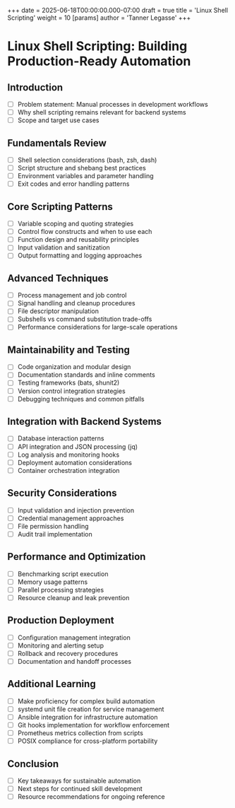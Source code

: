 +++
date = 2025-06-18T00:00:00.000-07:00
draft = true
title = 'Linux Shell Scripting'
weight = 10
[params]
  author = 'Tanner Legasse'
+++

# Linux Shell Scripting: Building Production-Ready Automation

## Introduction
- [ ] Problem statement: Manual processes in development workflows
- [ ] Why shell scripting remains relevant for backend systems
- [ ] Scope and target use cases

## Fundamentals Review
- [ ] Shell selection considerations (bash, zsh, dash)
- [ ] Script structure and shebang best practices
- [ ] Environment variables and parameter handling
- [ ] Exit codes and error handling patterns

## Core Scripting Patterns
- [ ] Variable scoping and quoting strategies
- [ ] Control flow constructs and when to use each
- [ ] Function design and reusability principles
- [ ] Input validation and sanitization
- [ ] Output formatting and logging approaches

## Advanced Techniques
- [ ] Process management and job control
- [ ] Signal handling and cleanup procedures
- [ ] File descriptor manipulation
- [ ] Subshells vs command substitution trade-offs
- [ ] Performance considerations for large-scale operations

## Maintainability and Testing
- [ ] Code organization and modular design
- [ ] Documentation standards and inline comments
- [ ] Testing frameworks (bats, shunit2)
- [ ] Version control integration strategies
- [ ] Debugging techniques and common pitfalls

## Integration with Backend Systems
- [ ] Database interaction patterns
- [ ] API integration and JSON processing (jq)
- [ ] Log analysis and monitoring hooks
- [ ] Deployment automation considerations
- [ ] Container orchestration integration

## Security Considerations
- [ ] Input validation and injection prevention
- [ ] Credential management approaches
- [ ] File permission handling
- [ ] Audit trail implementation

## Performance and Optimization
- [ ] Benchmarking script execution
- [ ] Memory usage patterns
- [ ] Parallel processing strategies
- [ ] Resource cleanup and leak prevention

## Production Deployment
- [ ] Configuration management integration
- [ ] Monitoring and alerting setup
- [ ] Rollback and recovery procedures
- [ ] Documentation and handoff processes

## Additional Learning
- [ ] Make proficiency for complex build automation
- [ ] systemd unit file creation for service management
- [ ] Ansible integration for infrastructure automation
- [ ] Git hooks implementation for workflow enforcement
- [ ] Prometheus metrics collection from scripts
- [ ] POSIX compliance for cross-platform portability

## Conclusion
- [ ] Key takeaways for sustainable automation
- [ ] Next steps for continued skill development
- [ ] Resource recommendations for ongoing reference